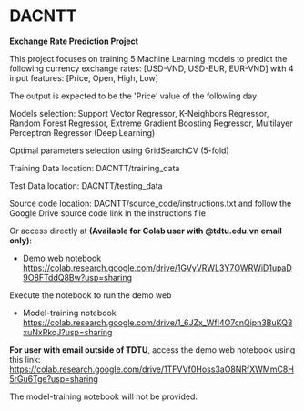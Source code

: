 # DACNTT
**Exchange Rate Prediction Project**

This project focuses on training 5 Machine Learning models to predict the following currency exchange rates: [USD-VND, USD-EUR, EUR-VND] with 4 input features: [Price, Open, High, Low]

The output is expected to be the 'Price' value of the following day

Models selection: Support Vector Regressor, K-Neighbors Regressor, Random Forest Regressor, Extreme Gradient Boosting Regressor, Multilayer Perceptron Regressor (Deep Learning)

Optimal parameters selection using GridSearchCV (5-fold)

Training Data location: DACNTT/training_data

Test Data location: DACNTT/testing_data

Source code location: DACNTT/source_code/instructions.txt and follow the Google Drive source code link in the instructions file

Or access directly at **(Available for Colab user with @tdtu.edu.vn email only)**:

* Demo web notebook 
https://colab.research.google.com/drive/1GVyVRWL3Y7OWRWiD1upaD9O8FTddQ8Bw?usp=sharing

Execute the notebook to run the demo web

* Model-training notebook
https://colab.research.google.com/drive/1_6JZx_WfI4O7cnQipn3BuKQ3xuNxRkqJ?usp=sharing

**For user with email outside of TDTU**, access the demo web notebook using this link:
https://colab.research.google.com/drive/1TFVVf0Hoss3aO8NRfXWMmC8H5rGu6Tge?usp=sharing

The model-training notebook will not be provided.
